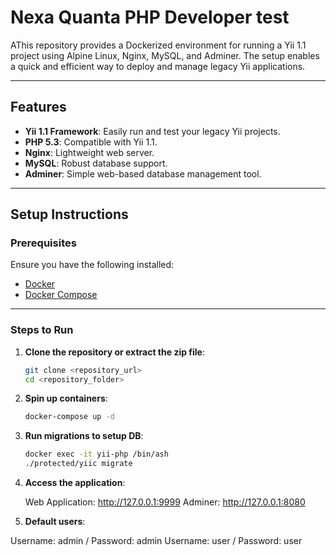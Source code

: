 # Nexa Quanta PHP Developer test

AThis repository provides a Dockerized environment for running a Yii 1.1 project using Alpine Linux, Nginx, MySQL, and Adminer. The setup enables a quick and efficient way to deploy and manage legacy Yii applications.

---

## Features

- **Yii 1.1 Framework**: Easily run and test your legacy Yii projects.
- **PHP 5.3**: Compatible with Yii 1.1.
- **Nginx**: Lightweight web server.
- **MySQL**: Robust database support.
- **Adminer**: Simple web-based database management tool.

---

## Setup Instructions

### Prerequisites

Ensure you have the following installed:
- [Docker](https://www.docker.com/)
- [Docker Compose](https://docs.docker.com/compose/)

---

### Steps to Run

1. **Clone the repository or extract the zip file**:
   ```bash
   git clone <repository_url>
   cd <repository_folder>
   ```


2. **Spin up containers**:
   ```bash
   docker-compose up -d
   ```

3. **Run migrations to setup DB**:

    ```bash
   docker exec -it yii-php /bin/ash
   ./protected/yiic migrate

   ```

4.  **Access the application**:

    Web Application: http://127.0.0.1:9999
    Adminer: http://127.0.0.1:8080


5.  **Default users**:

Username: admin / Password: admin
Username: user / Password: user